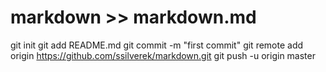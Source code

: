 # markdown >> markdown.md
git init
git add README.md
git commit -m "first commit"
git remote add origin https://github.com/ssilverek/markdown.git
git push -u origin master
